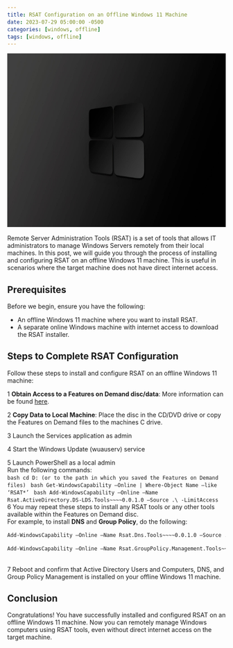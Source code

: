```yaml
---
title: RSAT Configuration on an Offline Windows 11 Machine
date: 2023-07-29 05:00:00 -0500
categories: [windows, offline]
tags: [windows, offline]
---
```


<img src="/assets/img/posts/2023/rsat_offline_installation/rsat_offline_installation.jpg" alt="RSAT Installation & Configuration on an Offline Windows 11 Machine" style="height:400px; width:600px;" />


Remote Server Administration Tools (RSAT) is a set of tools that allows IT administrators to manage Windows Servers remotely from their local machines. In this  post, we will guide you through the process of installing and configuring RSAT on an offline Windows 11 machine. This is useful in scenarios where the target machine does not have direct internet access.

## Prerequisites

Before we begin, ensure you have the following:

- An offline Windows 11 machine where you want to install RSAT.
- A separate online Windows machine with internet access to download the RSAT installer.

## Steps to Complete RSAT Configuration

Follow these steps to install and configure RSAT on an offline Windows 11 machine:

1 **Obtain Access to a Features on Demand disc/data**: More information can be found
[here](https://learn.microsoft.com/en-us/windows-hardware/manufacture/desktop/features-on-demand-v2--capabilities?view=windows-11).<br>

2 **Copy Data to Local Machine**: Place the disc in the CD/DVD drive or copy the Features on Demand files to the machines C drive. <br>

3 Launch the Services application as admin<br>

4 Start the Windows Update (wuauserv) service<br>

5 Launch PowerShell as a local admin<br>
        Run the following commands:<br>
        ```bash
        cd D: (or to the path in which you saved the Features on Demand files)
        ```
        ```bash
        Get-WindowsCapability –Online | Where-Object Name –like ‘RSAT*’
        ```
        ```bash
        Add-WindowsCapability –Online –Name Rsat.ActiveDirectory.DS-LDS.Tools~~~~0.0.1.0 –Source .\ -LimitAccess
        ```
<br>
6 You may repeat these steps to install any RSAT tools or any other tools available within the Features on Demand disc.<br>
        For example, to install **DNS** and **Group Policy**, do the following:<br>
        
```bash
Add-WindowsCapability –Online –Name Rsat.Dns.Tools~~~~0.0.1.0 –Source .\ -LimitAccess
```
```bash
Add-WindowsCapability –Online –Name Rsat.GroupPolicy.Management.Tools~~~~0.0.1.0 –Source .\ -LimitAccess
```
<br>
7 Reboot and confirm that Active Directory Users and Computers, DNS, and Group Policy Management is installed on your offline Windows 11 machine.<br>

## Conclusion

Congratulations! You have successfully installed and configured RSAT on an offline Windows 11 machine. Now you can remotely manage Windows computers using RSAT tools, even without direct internet access on the target machine.
